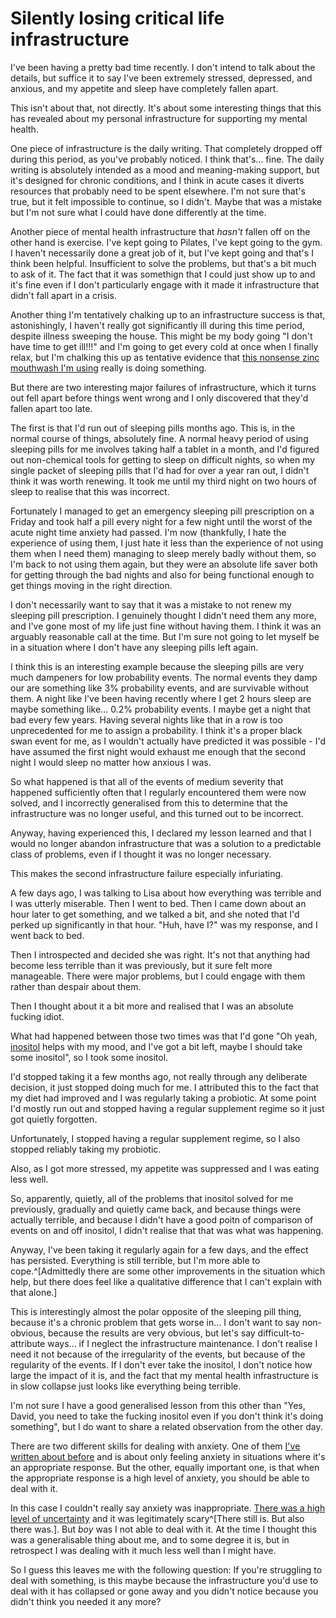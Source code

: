 # Silently losing critical life infrastructure

I've been having a pretty bad time recently. I don't intend to talk about the details, but suffice it to say I've been extremely stressed, depressed, and anxious, and my appetite and sleep have completely fallen apart.

This isn't about that, not directly. It's about some interesting things that this has revealed about my personal infrastructure for supporting my mental health.

One piece of infrastructure is the daily writing. That completely dropped off during this period, as you've probably noticed. I think that's... fine. The daily writing is absolutely intended as a mood and meaning-making support, but it's designed for chronic conditions, and I think in acute cases it diverts resources that probably need to be spent elsewhere. I'm not sure that's true, but it felt impossible to continue, so I didn't. Maybe that was a mistake but I'm not sure what I could have done differently at the time.

Another piece of mental health infrastructure that *hasn't* fallen off on the other hand is exercise. I've kept going to Pilates, I've kept going to the gym. I haven't necessarily done a great job of it, but I've kept going and that's I think been helpful. Insufficient to solve the problems, but that's a bit much to ask of it. The fact that it was somethign that I could just show up to and it's fine even if I don't particularly engage with it made it infrastructure that didn't fall apart in a crisis.

Another thing I'm tentatively chalking up to an infrastructure success is that, astonishingly, I haven't really got significantly ill during this time period, despite illness sweeping the house. This might be my body going "I don't have time to get ill!!!" and I'm going to get every cold at once when I finally relax, but I'm chalking this up as tentative evidence that [this nonsense zinc mouthwash I'm using](https://notebook.drmaciver.com/posts/2024-02-01-15:09.html) really is doing something.

But there are two interesting major failures of infrastructure, which it turns out fell apart before things went wrong and I only discovered that they'd fallen apart too late.

The first is that I'd run out of sleeping pills months ago. This is, in the normal course of things, absolutely fine. A normal heavy period of using sleeping pills for me involves taking half a tablet in a month, and I'd figured out non-chemical tools for getting to sleep on difficult nights, so when my single packet of sleeping pills that I'd had for over a year ran out, I didn't think it was worth renewing.
It took me until my third night on two hours of sleep to realise that this was incorrect.

Fortunately I managed to get an emergency sleeping pill prescription on a Friday and took half a pill every night for a few night until the worst of the acute night time anxiety had passed. I'm now (thankfully, I hate the experience of using them, I just hate it less than the experience of not using them when I need them) managing to sleep merely badly without them, so I'm back to not using them again, but they were an absolute life saver both for getting through the bad nights and also for being functional enough to get things moving in the right direction.

I don't necessarily want to say that it was a mistake to not renew my sleeping pill prescription. I genuinely thought I didn't need them any more, and I've gone most of my life just fine without having them. I think it was an arguably reasonable call at the time. But I'm sure not going to let myself be in a situation where I don't have any sleeping pills left again.

I think this is an interesting example because the sleeping pills are very much dampeners for low probability events. The normal events they damp our are something like 3% probability events, and are survivable without them. A night like I've been having recently where I get 2 hours sleep are maybe something like... 0.2% probability events. I maybe get a night that bad every few years. Having several nights like that in a row is too unprecedented for me to assign a probability. I think it's a proper black swan event for me, as I wouldn't actually have predicted it was possible - I'd have assumed the first night would exhaust me enough that the second night I would sleep no matter how anxious I was.

So what happened is that all of the events of medium severity that happened sufficiently often that I regularly encountered them were now solved, and I incorrectly generalised from this to determine that the infrastructure was no longer useful, and this turned out to be incorrect.

Anyway, having experienced this, I declared my lesson learned and that I would no longer abandon infrastructure that was a solution to a predictable class of problems, even if I thought it was no longer necessary.

This makes the second infrastructure failure especially infuriating.

A few days ago, I was talking to Lisa about how everything was terrible and I was utterly miserable. Then I went to bed. Then I came down about an hour later to get something, and we talked a bit, and she noted that I'd perked up significantly in that hour. "Huh, have I?" was my response, and I went back to bed.

Then I introspected and decided she was right. It's not that anything had become less terrible than it was previously, but it sure felt more manageable. There were major problems, but I could engage with them rather than despair about them.

Then I thought about it a bit more and realised that I was an absolute fucking idiot.

What had happened between those two times was that I'd gone "Oh yeah, [inositol](https://acesounderglass.com/2023/09/08/luck-based-medicine-inositol/) helps with my mood, and I've got a bit left, maybe I should take some inositol", so I took some inositol.

I'd stopped taking it a few months ago, not really through any deliberate decision, it just stopped doing much for me. I attributed this to the fact that my diet had improved and I was regularly taking a probiotic. At some point I'd mostly run out and stopped having a regular supplement regime so it just got quietly forgotten.

Unfortunately, I stopped having a regular supplement regime, so I also stopped reliably taking my probiotic.

Also, as I got more stressed, my appetite was suppressed and I was eating less well.

So, apparently, quietly, all of the problems that inositol solved for me previously, gradually and quietly came back, and because things were actually terrible, and because I didn't have a good poitn of comparison of events on and off inositol, I didn't realise that that was what was happening.

Anyway, I've been taking it regularly again for a few days, and the effect has persisted. Everything is still terrible, but I'm more able to cope.^[Admittedly there are some other improvements in the situation which help, but there does feel like a qualitative difference that I can't explain with that alone.]

This is interestingly almost the polar opposite of the sleeping pill thing, because it's a chronic problem that gets worse in... I don't want to say non-obvious, because the results are very obvious, but let's say difficult-to-attribute ways... if I neglect the infrastructure maintenance. I don't realise I need it not because of the irregularity of the events, but because of the regularity of the events. If I don't ever take the inositol, I don't notice how large the impact of it is, and the fact that my mental health infrastructure is in slow collapse just looks like everything being terrible.

I'm not sure I have a good generalised lesson from this other than "Yes, David, you need to take the fucking inositol even if you don't think it's doing something", but I do want to share a related observation from the other day.

There are two different skills for dealing with anxiety. One of them [I've written about before](https://notebook.drmaciver.com/posts/2020-05-20-17:58.html) and is about only feeling anxiety in situations where it's an appropriate response. But the other, equally important one, is that when the appropriate response is a high level of anxiety, you should be able to deal with it.

In this case I couldn't really say anxiety was inappropriate. [There was a high level of uncertainty](https://notebook.drmaciver.com/posts/2020-04-03-13:40.html) and it was legitimately scary^[There still is. But also there was.]. But *boy* was I not able to deal with it. At the time I thought this was a generalisable thing about me, and to some degree it is, but in retrospect I was dealing with it much less well than I might have.

So I guess this leaves me with the following question: If you're struggling to deal with something, is this maybe because the infrastructure you'd use to deal with it has collapsed or gone away and you didn't notice because you didn't think you needed it any more?
